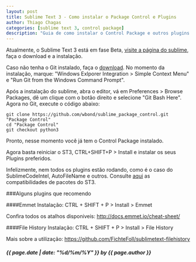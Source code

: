 ```yaml
---
layout: post
title: Sublime Text 3 - Como instalar o Package Control e Plugins
author: Thiago Chagas
categories: [sublime text 3, control package]
description: "Guia de como instalar o Control Package e outros plugins no Sublime Text 3."
---
```


Atualmente, o Sublime Text 3 está em fase Beta, [visite a página do sublime](http://www.sublimetext.com/3), faça o download e a instalação.

Caso não tenha o Git instalado, faça o [download](http://git-scm.com/downloads). No momento da instalação, marque: "Windows Exlporer Integration > Simple Context Menu" e "Run Git from the Windows Command Prompt".

Após a instalação do sublime, abra o editor, vá em Preferences > Browse Packages, dê um clique com o botão direito e selecione "Git Bash Here". Agora no Git, execute o código abaixo:
<pre><code>git clone https://github.com/wbond/sublime_package_control.git "Package Control"
cd "Package Control"
git checkout python3</code></pre>
<!-- break -->

Pronto, nesse momento você já tem o Control Package instalado.

Agora basta reiniciar o ST3, CTRL+SHIFT+P > Install e instalar os seus Plugins preferidos.

Infelizmente, nem todos os plugins estão rodando, como é o caso do SublimeCodeIntel, AutoFileName e outros. Consulte [aqui](https://github.com/wbond/sublime_package_control/wiki/Sublime-Text-3-Compatible-Packages) as compatibilidades de pacotes do ST3.

###Alguns plugins que recomendo

####Emmet
Instalação: CTRL + SHIFT + P > Install > Emmet

Confira todos os atalhos disponiveis: http://docs.emmet.io/cheat-sheet/

####File History
Instalação: CTRL + SHIFT + P > Install > File History

Mais sobre a utilização: https://github.com/FichteFoll/sublimetext-filehistory


<h5>{{ page.date | date: "%d/%m/%Y" }} by {{ page.author }}</h5>
